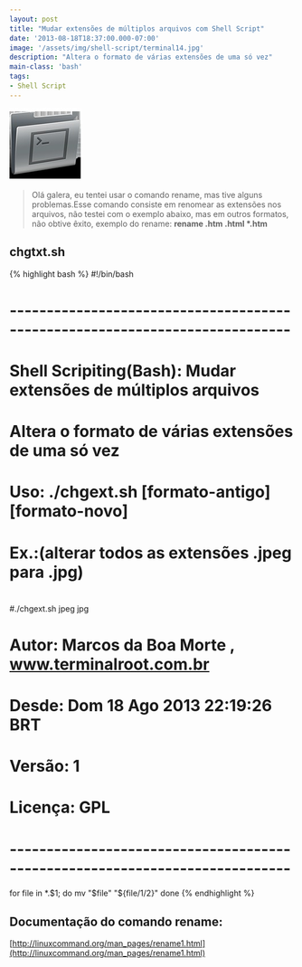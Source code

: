 ```yaml
---
layout: post
title: "Mudar extensões de múltiplos arquivos com Shell Script"
date: '2013-08-18T18:37:00.000-07:00'
image: '/assets/img/shell-script/terminal14.jpg'
description: "Altera o formato de várias extensões de uma só vez"
main-class: 'bash'
tags:
- Shell Script
---
```


![Mudar extensões de múltiplos arquivos com Shell Script](/assets/img/shell-script/terminal14.jpg "Mudar extensões de múltiplos arquivos com Shell Script")

> Olá galera, eu tentei usar o comando rename, mas tive alguns problemas.Esse comando consiste em renomear as extensões nos arquivos, não testei com o exemplo abaixo, mas em outros formatos, não obtive êxito, exemplo do rename: __rename .htm .html *.htm__

 
## chgtxt.sh
 
{% highlight bash %} 
#!/bin/bash
# ----------------------------------------------------------------------------
# Shell Scripiting(Bash): Mudar extensões de múltiplos arquivos
# Altera o formato de várias extensões de uma só vez
# Uso: ./chgext.sh [formato-antigo] [formato-novo]
# Ex.:(alterar todos as extensões .jpeg para .jpg)
#
#./chgext.sh jpeg jpg
#
# Autor: Marcos da Boa Morte , www.terminalroot.com.br
# Desde: Dom 18 Ago 2013 22:19:26 BRT 
# Versão: 1
# Licença: GPL
# ----------------------------------------------------------------------------
for file in *.$1; do
 mv "$file" "${file/$1/$2}"
done
{% endhighlight %}
 
 
## Documentação do comando rename:
[http://linuxcommand.org/man_pages/rename1.html](http://linuxcommand.org/man_pages/rename1.html)

<script async src="https://pagead2.googlesyndication.com/pagead/js/adsbygoogle.js"></script>

<!-- Informat -->
<ins class="adsbygoogle"
 style="display:block"
 data-ad-client="ca-pub-2838251107855362"
 data-ad-slot="2327980059"
 data-ad-format="auto"
 data-full-width-responsive="true"></ins>

<script>
(adsbygoogle = window.adsbygoogle || []).push({});
</script>


